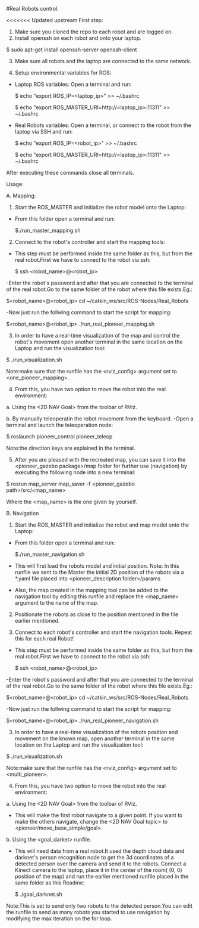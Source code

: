 #Real Robots control.

<<<<<<< Updated upstream
First step:
1. Make sure you cloned the repo to each robot and are logged on.
2. Install openssh on each robot and onto your laptop.

  $ sudo apt-get install openssh-server openssh-client

3. Make sure all robots and the laptop are connected to the same network.

4. Setup environmental variables for ROS:
- Laptop ROS variables: 
  Open a terminal and run:

  $ echo "export ROS_IP=<laptop_ip>" >> ~/.bashrc
  
  $ echo "export ROS_MASTER_URI=http://<laptop_ip>:11311" >> ~/.bashrc

- Real Robots variables:
  Open a terminal, or connect to the robot from the laptop via SSH and run:
   
  $ echo "export ROS_IP=<robot_ip>" >> ~/.bashrc
  
  $ echo "export ROS_MASTER_URI=http://<laptop_ip>:11311" >> ~/.bashrc

After executing these commands close all terminals.
  

Usage:

A.  Mapping:
1.  Start the ROS_MASTER and initialize the robot model onto the Laptop:
  
- From this folder open a terminal and run:

  $./run_master_mapping.sh

2. Connect to the robot's controller and start the mapping tools:

- This step must be performed inside the same folder as this, but from the real robot.First we have to connect to the robot via ssh:

  $ ssh <robot_name>@<robot_ip>

-Enter the robot's password and after that you are connected to the terminal of the real robot.Go to the same folder of the robot where this file exists.Eg.:

  $<robot_name>@<robot_ip> cd ~/catkin_ws/src/ROS-Nodes/Real_Robots

-Now just run the follwing command to start the script for mapping:

  $<robot_name>@<robot_ip> ./run_real_pioneer_mapping.sh

3.  In order to have a real-time visualization of the map and control the robot's movement open another terminal in the same location on the Laptop and run the visualization tool:

  $ ./run_visualization.sh

Note:make sure that the runfile has the <rviz_config> argument set to <one_pioneer_mapping>.

4.  From this, you have two option to move the robot into the real environment:

a. Using the <2D NAV Goal> from the toolbar of RViz.

b. By manually teleoperatin the robot movement from the keyboard.
-Open a terminal and launch the teleoperation node:

  $ roslaunch pioneer_control pioneer_teleop

Note:the direction keys are explained in the terminal.

5.  After you are pleased with the recreated map, you can save it into the <pioneer_gazebo package>/map folder for further use (navigation) by executing the following node into a new terminal:

  $ rosrun map_server map_saver -f <pioneer_gazebo path>/src/<map_name>

Where the <map_name> is the one given by yourself.


B.  Navigation
1.  Start the ROS_MASTER and initialize the robot and map model onto the Laptop:
  
- From this folder open a terminal and run:

  $./run_master_navigation.sh

- This will first load the robots model and initial position.
Note: In this runfile we sent to the Master the initial 2D position of the robots via a *.yaml file placed into <pioneer_description folder>/params

- Also, the map created in the mapping tool can be added to the navigation tool by editing this runfile and replace the <map_name> argument to the name of the map.

2.  Positionate the robots as close to the position mentioned in the file earlier mentioned.

3. Connect to each robot's controller and start the navigation tools.
    Repeat this for each real Robot!

- This step must be performed inside the same folder as this, but from the real robot.First we have to connect to the robot via ssh:

  $ ssh <robot_name>@<robot_ip>

-Enter the robot's password and after that you are connected to the terminal of the real robot.Go to the same folder of the robot where this file exists.Eg.:

  $<robot_name>@<robot_ip> cd ~/catkin_ws/src/ROS-Nodes/Real_Robots

-Now just run the follwing command to start the script for mapping:

  $<robot_name>@<robot_ip> ./run_real_pioneer_navigation.sh

3.  In order to have a real-time visualization of the robots position and movement on the known map, open another terminal in the same location on the Laptop and run the visualization tool:

  $ ./run_visualization.sh

Note:make sure that the runfile has the <rviz_config> argument set to <multi_pioneer>.

4.  From this, you have two option to move the robot into the real environment:

a. Using the <2D NAV Goal> from the toolbar of RViz.
- This will make the first robot navigate to a given point. If you want to make the others navigate, change the	<2D NAV Goal topic> to <pioneer<number>/move_base_simple/goal>.

b. Using the	<goal_darket> runfile.
- This will need data from a real robot.It used the depth cloud data and darknet's person recognition node to get the 3d coordinates of a detected person over the camera and send it to the robots.
Connect a Kinect camera to the laptop, place it in the center of the room( (0, 0) position of the map) and run the earlier mentioned runfile placed in the same folder as this Readme:

  $ ./goal_darknet.sh

Note:This is set to send only two robots to the detected person.You can edit the runfile to send as many robots you started to use navigation by modifying the max iteration on the for loop.
